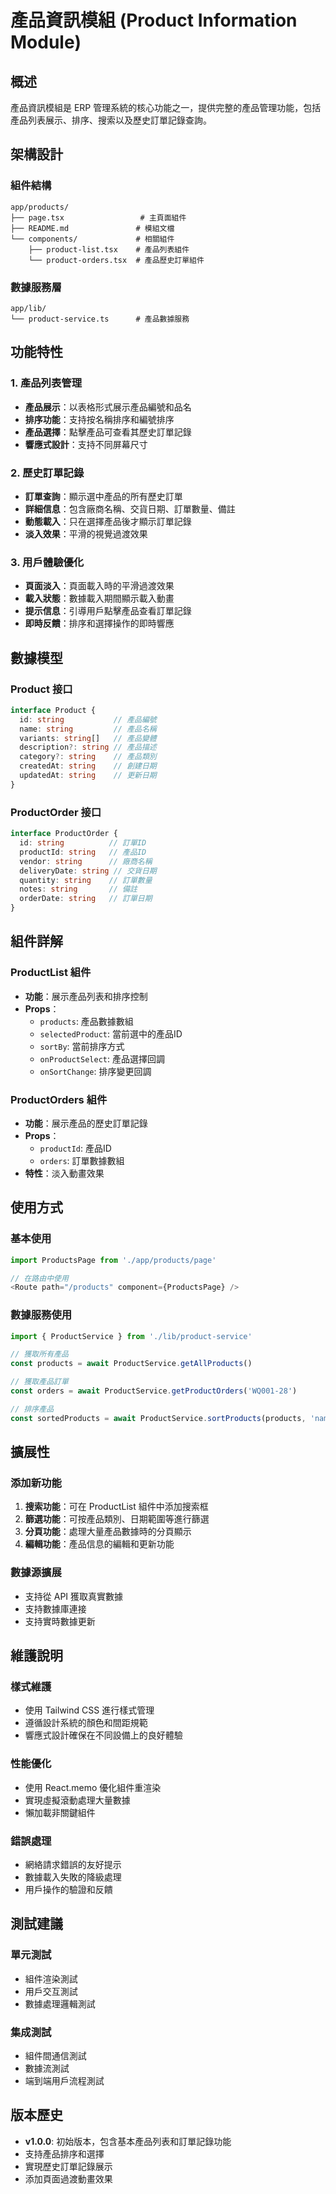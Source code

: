 # 產品資訊模組 (Product Information Module)

## 概述

產品資訊模組是 ERP 管理系統的核心功能之一，提供完整的產品管理功能，包括產品列表展示、排序、搜索以及歷史訂單記錄查詢。

## 架構設計

### 組件結構

```
app/products/
├── page.tsx                 # 主頁面組件
├── README.md               # 模組文檔
└── components/             # 相關組件
    ├── product-list.tsx    # 產品列表組件
    └── product-orders.tsx  # 產品歷史訂單組件
```

### 數據服務層

```
app/lib/
└── product-service.ts      # 產品數據服務
```

## 功能特性

### 1. 產品列表管理
- **產品展示**：以表格形式展示產品編號和品名
- **排序功能**：支持按名稱排序和編號排序
- **產品選擇**：點擊產品可查看其歷史訂單記錄
- **響應式設計**：支持不同屏幕尺寸

### 2. 歷史訂單記錄
- **訂單查詢**：顯示選中產品的所有歷史訂單
- **詳細信息**：包含廠商名稱、交貨日期、訂單數量、備註
- **動態載入**：只在選擇產品後才顯示訂單記錄
- **淡入效果**：平滑的視覺過渡效果

### 3. 用戶體驗優化
- **頁面淡入**：頁面載入時的平滑過渡效果
- **載入狀態**：數據載入期間顯示載入動畫
- **提示信息**：引導用戶點擊產品查看訂單記錄
- **即時反饋**：排序和選擇操作的即時響應

## 數據模型

### Product 接口
```typescript
interface Product {
  id: string           // 產品編號
  name: string         // 產品名稱
  variants: string[]   // 產品變體
  description?: string // 產品描述
  category?: string    // 產品類別
  createdAt: string    // 創建日期
  updatedAt: string    // 更新日期
}
```

### ProductOrder 接口
```typescript
interface ProductOrder {
  id: string          // 訂單ID
  productId: string   // 產品ID
  vendor: string      // 廠商名稱
  deliveryDate: string // 交貨日期
  quantity: string    // 訂單數量
  notes: string       // 備註
  orderDate: string   // 訂單日期
}
```

## 組件詳解

### ProductList 組件
- **功能**：展示產品列表和排序控制
- **Props**：
  - `products`: 產品數據數組
  - `selectedProduct`: 當前選中的產品ID
  - `sortBy`: 當前排序方式
  - `onProductSelect`: 產品選擇回調
  - `onSortChange`: 排序變更回調

### ProductOrders 組件
- **功能**：展示產品的歷史訂單記錄
- **Props**：
  - `productId`: 產品ID
  - `orders`: 訂單數據數組
- **特性**：淡入動畫效果

## 使用方式

### 基本使用
```typescript
import ProductsPage from './app/products/page'

// 在路由中使用
<Route path="/products" component={ProductsPage} />
```

### 數據服務使用
```typescript
import { ProductService } from './lib/product-service'

// 獲取所有產品
const products = await ProductService.getAllProducts()

// 獲取產品訂單
const orders = await ProductService.getProductOrders('WQ001-28')

// 排序產品
const sortedProducts = await ProductService.sortProducts(products, 'name')
```

## 擴展性

### 添加新功能
1. **搜索功能**：可在 ProductList 組件中添加搜索框
2. **篩選功能**：可按產品類別、日期範圍等進行篩選
3. **分頁功能**：處理大量產品數據時的分頁顯示
4. **編輯功能**：產品信息的編輯和更新功能

### 數據源擴展
- 支持從 API 獲取真實數據
- 支持數據庫連接
- 支持實時數據更新

## 維護說明

### 樣式維護
- 使用 Tailwind CSS 進行樣式管理
- 遵循設計系統的顏色和間距規範
- 響應式設計確保在不同設備上的良好體驗

### 性能優化
- 使用 React.memo 優化組件重渲染
- 實現虛擬滾動處理大量數據
- 懶加載非關鍵組件

### 錯誤處理
- 網絡請求錯誤的友好提示
- 數據載入失敗的降級處理
- 用戶操作的驗證和反饋

## 測試建議

### 單元測試
- 組件渲染測試
- 用戶交互測試
- 數據處理邏輯測試

### 集成測試
- 組件間通信測試
- 數據流測試
- 端到端用戶流程測試

## 版本歷史

- **v1.0.0**: 初始版本，包含基本產品列表和訂單記錄功能
- 支持產品排序和選擇
- 實現歷史訂單記錄展示
- 添加頁面過渡動畫效果 